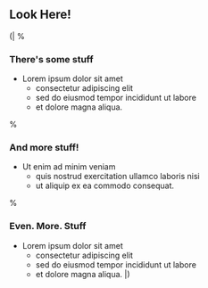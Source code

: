 ## Look Here!
(|
%
### There's some stuff
* Lorem ipsum dolor sit amet
  * consectetur adipiscing elit
  * sed do eiusmod tempor incididunt ut labore 
  * et dolore magna aliqua. 

%
### And more stuff!
* Ut enim ad minim veniam
  * quis nostrud exercitation ullamco laboris nisi 
  * ut aliquip ex ea commodo consequat.

%
### Even. More. Stuff
* Lorem ipsum dolor sit amet
  * consectetur adipiscing elit
  * sed do eiusmod tempor incididunt ut labore 
  * et dolore magna aliqua. 
|)
